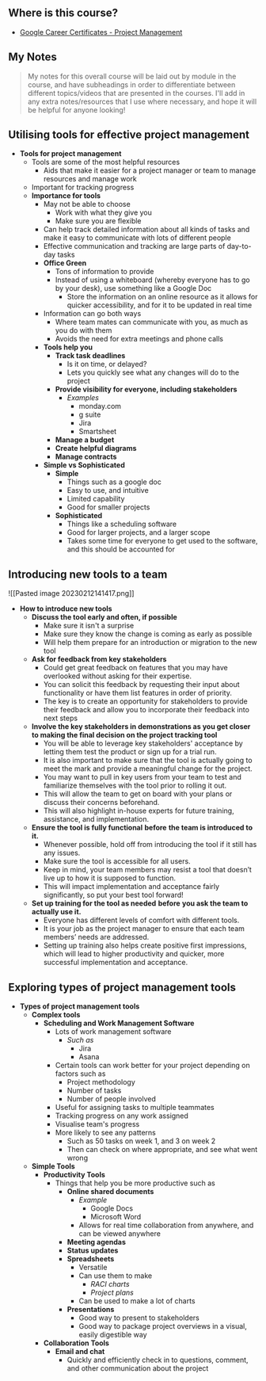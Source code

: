 ## Where is this course?
- [Google Career Certificates - Project Management](https://www.coursera.org/professional-certificates/google-project-management)

## My Notes
> My notes for this overall course will be laid out by module in the course, and have subheadings in order to differentiate between different topics/videos that are presented in the courses. I'll add in any extra notes/resources that I use where necessary, and hope it will be helpful for anyone looking!

## Utilising tools for effective project management
- **Tools for project management**
	- Tools are some of the most helpful resources
		- Aids that make it easier for a project manager or team to manage resources and manage work
	- Important for tracking progress
	- **Importance for tools**
		- May not be able to choose
			- Work with what they give you
			- Make sure you are flexible
		- Can help track detailed information about all kinds of tasks and make it easy to communicate with lots of different people
		- Effective communication and tracking are large parts of day-to-day tasks
		- **Office Green**
			- Tons of information to provide
			- Instead of using a whiteboard (whereby everyone has to go by your desk), use something like a Google Doc
				- Store the information on an online resource as it allows for quicker accessibility, and for it to be updated in real time
		- Information can go both ways
			- Where team mates can communicate with you, as much as you do with them
			- Avoids the need for extra meetings and phone calls
		- **Tools help you**
			- **Track task deadlines**
				- Is it on time, or delayed?
				- Lets you quickly see what any changes will do to the project
			- **Provide visibility for everyone, including stakeholders**
				- *Examples*
					- monday.com
					- g suite
					- Jira
					- Smartsheet
			- **Manage a budget**
			- **Create helpful diagrams**
			- **Manage contracts**
		- **Simple vs Sophisticated**
			- **Simple**
				- Things such as a google doc
				- Easy to use, and intuitive
				- Limited capability
				- Good for smaller projects
			- **Sophisticated**
				- Things like a scheduling software
				- Good for larger projects, and a larger scope
				- Takes some time for everyone to get used to the software, and this should be accounted for

## Introducing new tools to a team
![[Pasted image 20230212141417.png]]
- **How to introduce new tools**
	- **Discuss the tool early and often, if possible** 
		- Make sure it isn't a surprise
		- Make sure they know the change is coming as early as possible
		- Will help them prepare for an introduction or migration to the new tool
	- **Ask for feedback from key stakeholders** 
		- Could get great feedback on features that you may have overlooked without asking for their expertise. 
		- You can solicit this feedback by requesting their input about functionality or have them list features in order of priority.
		- The key is to create an opportunity for stakeholders to provide their feedback and allow you to incorporate their feedback into next steps
	- **Involve the key stakeholders in demonstrations as you get closer to making the final decision on the project tracking tool** 
		- You will be able to leverage key stakeholders' acceptance by letting them test the product or sign up for a trial run. 
		- It is also important to make sure that the tool is actually going to meet the mark and provide a meaningful change for the project. 
		- You may want to pull in key users from your team to test and familiarize themselves with the tool prior to rolling it out. 
		- This will allow the team to get on board with your plans or discuss their concerns beforehand. 
		- This will also highlight in-house experts for future training, assistance, and implementation.
	- **Ensure the tool is fully functional** **before** **the team is introduced to it.** 
		- Whenever possible, hold off from introducing the tool if it still has any issues. 
		- Make sure the tool is accessible for all users. 
		- Keep in mind, your team members may resist a tool that doesn’t live up to how it is supposed to function. 
		- This will impact implementation and acceptance fairly significantly, so put your best tool forward!
	- **Set up training for the tool as needed** **before** **you ask the team to actually use it.** 
		- Everyone has different levels of comfort with different tools. 
		- It is your job as the project manager to ensure that each team members’ needs are addressed. 
		- Setting up training also helps create positive first impressions, which will lead to higher productivity and quicker, more successful implementation and acceptance.

## Exploring types of project management tools
- **Types of project management tools**
	- **Complex tools**
		- **Scheduling and Work Management Software**
			- Lots of work management software
				- *Such as*
					- Jira
					- Asana
			- Certain tools can work better for your project depending on factors such as
				- Project methodology
				- Number of tasks
				- Number of people involved
			- Useful for assigning tasks to multiple teammates
			- Tracking progress on any work assigned
			- Visualise team's progress
			- More likely to see any patterns
				- Such as 50 tasks on week 1, and 3 on week 2
				- Then can check on where appropriate, and see what went wrong
	- **Simple Tools**
		- **Productivity Tools**
			- Things that help you be more productive such as
				- **Online shared documents**
					- *Example*
						- Google Docs
						- Microsoft Word
					- Allows for real time collaboration from anywhere, and can be viewed anywhere
				- **Meeting agendas**
				- **Status updates**
				- **Spreadsheets**
					- Versatile
					- Can use them to make
						- *RACI charts*
						- *Project plans*
					- Can be used to make a lot of charts
				- **Presentations**
					- Good way to present to stakeholders
					- Good way to package project overviews in a visual, easily digestible way
		- **Collaboration Tools**
			- **Email and chat**
				- Quickly and efficiently check in to questions, comment, and other communication about the project